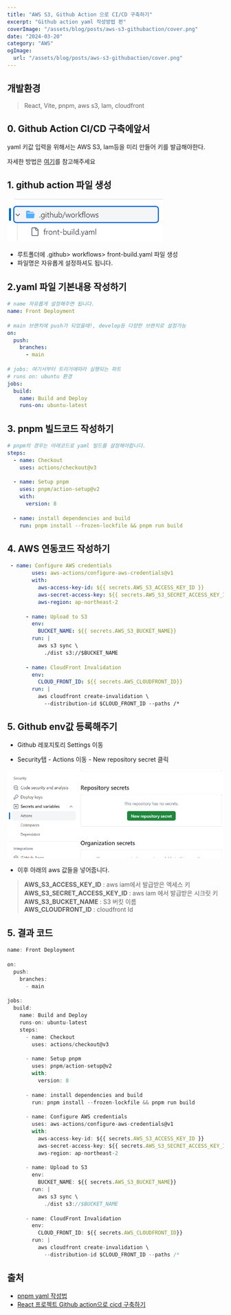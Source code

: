 ```yaml
---
title: "AWS S3, Github Action 으로 CI/CD 구축하기"
excerpt: "Github action yaml 작성방법 편"
coverImage: "/assets/blog/posts/aws-s3-githubaction/cover.png"
date: "2024-03-20"
category: "AWS"
ogImage:
  url: "/assets/blog/posts/aws-s3-githubaction/cover.png"
---
```


## 개발환경

> React, Vite, pnpm, aws s3, Iam, cloudfront

## 0. Github Action CI/CD 구축에앞서

yaml 키값 입력을 위해서는 AWS S3, Iam등을 미리 만들어 키를 발급해야한다.

자세한 방법은 [여기](https://youngduck-devlog.vercel.app/posts/aws-s3-deploy)를 참고해주세요

## 1. github action 파일 생성

![Untitled](/assets/blog/posts/aws-s3-githubaction/1.png)

- 루트폴더에 .github> workflows> front-build.yaml 파일 생성
- 파일명은 자유롭게 설정하셔도 됩니다.

## 2.yaml 파일 기본내용 작성하기

```yaml
# name 자유롭게 설정해주면 됩니다.
name: Front Deployment

# main 브랜치에 push가 되었을때!, develop등 다양한 브랜치로 설정가능
on:
  push:
    branches:
      - main

# jobs: 여기서부터 트리거에따라 실행되는 파트
# runs on: ubuntu 환경
jobs:
  build:
    name: Build and Deploy
    runs-on: ubuntu-latest
```

## 3. pnpm 빌드코드 작성하기

```yaml
# pnpm의 경우는 아래코드로 yaml 빌드를 설정해야합니다.
steps:
  - name: Checkout
    uses: actions/checkout@v3

  - name: Setup pnpm
    uses: pnpm/action-setup@v2
    with:
      version: 8

  - name: install dependencies and build
    run: pnpm install --frozen-lockfile && pnpm run build
```

## 4. AWS 연동코드 작성하기

```yaml
 - name: Configure AWS credentials
        uses: aws-actions/configure-aws-credentials@v1
        with:
          aws-access-key-id: ${{ secrets.AWS_S3_ACCESS_KEY_ID }}
          aws-secret-access-key: ${{ secrets.AWS_S3_SECRET_ACCESS_KEY_ID }}
          aws-region: ap-northeast-2

      - name: Upload to S3
        env:
          BUCKET_NAME: ${{ secrets.AWS_S3_BUCKET_NAME}}
        run: |
          aws s3 sync \
            ./dist s3://$BUCKET_NAME

      - name: CloudFront Invalidation
        env:
          CLOUD_FRONT_ID: ${{ secrets.AWS_CLOUDFRONT_ID}}
        run: |
          aws cloudfront create-invalidation \
            --distribution-id $CLOUD_FRONT_ID --paths /*
```

## 5. Github env값 등록해주기

- Github 레포지토리 Settings 이동

- Security탭 - Actions 이동 - New repository secret 클릭

![Untitled](/assets/blog/posts/aws-s3-githubaction/2.png)

- 이후 아래의 aws 값들을 넣어줍니다.

> **AWS_S3_ACCESS_KEY_ID** : aws iam에서 발급받은 엑세스 키**AWS_S3_SECRET_ACCESS_KEY_ID** : aws iam 에서 발급받은 시크릿 키**AWS_S3_BUCKET_NAME** : S3 버킷 이름 <br> **AWS_CLOUDFRONT_ID** : cloudfront Id

## 5. 결과 코드

```jsx
name: Front Deployment

on:
  push:
    branches:
      - main

jobs:
  build:
    name: Build and Deploy
    runs-on: ubuntu-latest
    steps:
      - name: Checkout
        uses: actions/checkout@v3

      - name: Setup pnpm
        uses: pnpm/action-setup@v2
        with:
          version: 8

      - name: install dependencies and build
        run: pnpm install --frozen-lockfile && pnpm run build

      - name: Configure AWS credentials
        uses: aws-actions/configure-aws-credentials@v1
        with:
          aws-access-key-id: ${{ secrets.AWS_S3_ACCESS_KEY_ID }}
          aws-secret-access-key: ${{ secrets.AWS_S3_SECRET_ACCESS_KEY_ID }}
          aws-region: ap-northeast-2

      - name: Upload to S3
        env:
          BUCKET_NAME: ${{ secrets.AWS_S3_BUCKET_NAME}}
        run: |
          aws s3 sync \
            ./dist s3://$BUCKET_NAME

      - name: CloudFront Invalidation
        env:
          CLOUD_FRONT_ID: ${{ secrets.AWS_CLOUDFRONT_ID}}
        run: |
          aws cloudfront create-invalidation \
            --distribution-id $CLOUD_FRONT_ID --paths /*
```

## 출처

- [pnpm yaml 작성법](https://jonghoonpark.com/2023/08/26/firebase-hosting-deploy-via-github-aciton-with-pnpm)
- [React 프로젝트 Github action으로 cicd 구축하기](https://s0ojin.tistory.com/48)

